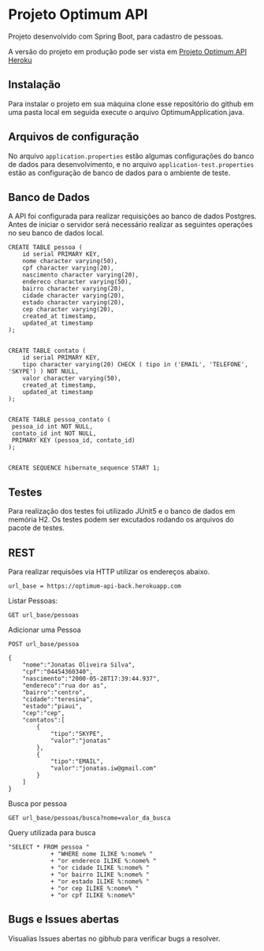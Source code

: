 # Projeto Optimum API

Projeto desenvolvido com Spring Boot, para cadastro de pessoas. 

A versão do projeto em produção pode ser vista em [Projeto Optimum API Heroku](https://optimum-api-back.herokuapp.com/pessoas) 

## Instalação

Para instalar o projeto em sua máquina clone esse repositório do github em uma pasta local em seguida execute o arquivo OptimumApplication.java.

## Arquivos de configuração

No arquivo `application.properties` estão algumas configurações do banco de dados para desenvolvimento, e no arquivo `application-test.properties` estão as configuração de banco de dados para o ambiente de teste.

## Banco de Dados

A API foi configurada para realizar requisições ao banco de dados Postgres. Antes de iniciar o servidor será necessário realizar as seguintes operações no seu banco de dados local.

```
CREATE TABLE pessoa (
    id serial PRIMARY KEY,
    nome character varying(50),
    cpf character varying(20),
    nascimento character varying(20),
    endereco character varying(50),
    bairro character varying(20),
    cidade character varying(20),
    estado character varying(20),
  	cep character varying(20),
  	created_at timestamp,
  	updated_at timestamp
);


CREATE TABLE contato (
    id serial PRIMARY KEY,
    tipo character varying(20) CHECK ( tipo in ('EMAIL', 'TELEFONE', 'SKYPE') ) NOT NULL,
  	valor character varying(50),
    created_at timestamp,
  	updated_at timestamp
);


CREATE TABLE pessoa_contato (
 pessoa_id int NOT NULL, 
 contato_id int NOT NULL,
 PRIMARY KEY (pessoa_id, contato_id)
);


CREATE SEQUENCE hibernate_sequence START 1;
```

## Testes

Para realização dos testes foi utilizado JUnit5 e o banco de dados em memória H2. Os testes podem ser excutados rodando os arquivos do pacote de testes. 

## REST

Para realizar requisões via HTTP utilizar os endereços abaixo.

```
url_base = https://optimum-api-back.herokuapp.com
```

Listar Pessoas:

`GET url_base/pessoas`

Adicionar uma Pessoa

`POST url_base/pessoa`

```
{
	"nome":"Jonatas Oliveira Silva",
	"cpf":"04454360340",
	"nascimento":"2000-05-28T17:39:44.937",
	"endereco":"rua dor as",
	"bairro":"centro",
	"cidade":"teresina",
	"estado":"piaui",
	"cep":"cep",
	"contatos":[
		{
			"tipo":"SKYPE",
			"valor":"jonatas"
		},
		{
			"tipo":"EMAIL",
			"valor":"jonatas.iw@gmail.com"
		}
	]
}
```

Busca por pessoa

`GET url_base/pessoas/busca?nome=valor_da_busca`

Query utilizada para busca

```
"SELECT * FROM pessoa "
			+ "WHERE nome ILIKE %:nome% "
			+ "or endereco ILIKE %:nome% "
			+ "or cidade ILIKE %:nome% "
			+ "or bairro ILIKE %:nome% "
			+ "or estado ILIKE %:nome% "
			+ "or cep ILIKE %:nome% "
			+ "or cpf ILIKE %:nome%"
```

## Bugs e Issues abertas

Visualias Issues abertas no gibhub para verificar bugs a resolver.
